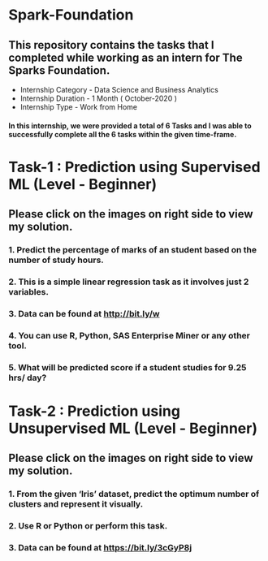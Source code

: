 # Spark-Foundation
## This repository contains the tasks that I completed while working as an intern for The Sparks Foundation.

   - Internship Category - Data Science and Business Analytics
   - Internship Duration - 1 Month ( October-2020 )
   - Internship Type - Work from Home

#### In this internship, we were provided a total of 6 Tasks and I was able to successfully complete all the 6 tasks within the given time-frame.

# Task-1 : Prediction using Supervised ML (Level - Beginner)

## Please click on the images on right side to view my solution.

 ###   1. Predict the percentage of marks of an student based on the number of study hours.
 ###   2. This is a simple linear regression task as it involves just 2 variables.
 ###   3. Data can be found at http://bit.ly/w
 ###   4. You can use R, Python, SAS Enterprise Miner or any other tool.
 ###   5. What will be predicted score if a student studies for 9.25 hrs/ day?

# Task-2 : Prediction using Unsupervised ML (Level - Beginner)

## Please click on the images on right side to view my solution.

 ###   1. From the given ‘Iris’ dataset, predict the optimum number of clusters and represent it visually.
 ###   2. Use R or Python or perform this task.
 ###   3. Data can be found at https://bit.ly/3cGyP8j
